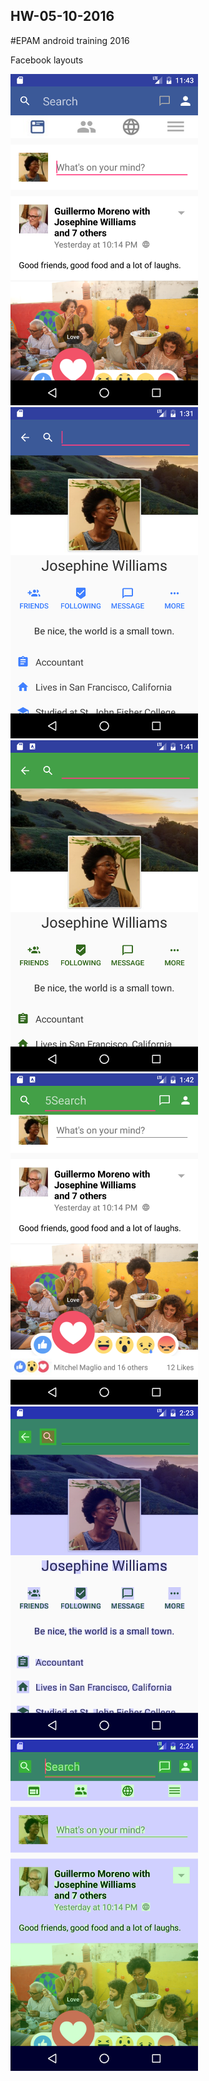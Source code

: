 ## HW-05-10-2016
#EPAM android training 2016

Facebook layouts

<img src="./preview/pr1.png" width="300" height="530">
<img src="./preview/pr2.png" width="300" height="530">  
<img src="./preview/pr3.png" width="300" height="530">
<img src="./preview/pr4.png" width="300" height="530">
<img src="./preview/pr5.png" width="300" height="530">
<img src="./preview/pr6.png" width="300" height="530">

